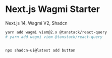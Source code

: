 # Next.js Wagmi Starter

Next.js 14, Wagmi V2, Shadcn

```bash
yarn add wagmi viem@2.x @tanstack/react-query
# yarn add wagmi viem @tanstack/react-query


npx shadcn-ui@latest add button
```
